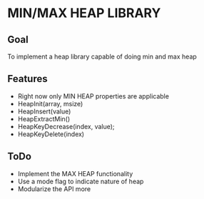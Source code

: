 # MIN/MAX HEAP LIBRARY

## Goal
To implement a heap library capable of doing min and max heap

## Features
* Right now only MIN HEAP properties are applicable
* HeapInit(array, msize)
* HeapInsert(value) 
* HeapExtractMin()
* HeapKeyDecrease(index, value);
* HeapKeyDelete(index)

## ToDo
* Implement the MAX HEAP functionality
* Use a mode flag to indicate nature of heap
* Modularize the API more